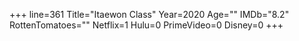 +++
line=361
Title="Itaewon Class"
Year=2020
Age=""
IMDb="8.2"
RottenTomatoes=""
Netflix=1
Hulu=0
PrimeVideo=0
Disney=0
+++

